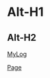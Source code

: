 
Alt-H1
======

Alt-H2
------

[MyLog](https://aaaa-qw.github.io/first/TXT/coba.txt)

[Page](https://aaaa-qw.github.io/first/)
